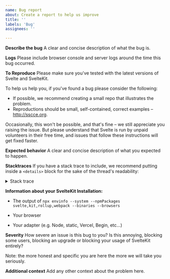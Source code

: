 ```yaml
---
name: Bug report
about: Create a report to help us improve
title: ''
labels: 'Bug'
assignees: ''

---
```


**Describe the bug**
A clear and concise description of what the bug is.

**Logs**
Please include browser console and server logs around the time this bug occurred.

**To Reproduce**
Please make sure you've tested with the latest versions of Svelte and SvelteKit.

To help us help you, if you've found a bug please consider the following:

* If possible, we recommend creating a small repo that illustrates the problem.
* Reproductions should be small, self-contained, correct examples – http://sscce.org.

Occasionally, this won't be possible, and that's fine – we still appreciate you raising the issue. But please understand that Svelte is run by unpaid volunteers in their free time, and issues that follow these instructions will get fixed faster.

**Expected behavior**
A clear and concise description of what you expected to happen.

**Stacktraces**
If you have a stack trace to include, we recommend putting inside a `<details>` block for the sake of the thread's readability:

<details>
  <summary>Stack trace</summary>

  Stack trace goes here...
</details>

**Information about your SvelteKit Installation:**

- The output of `npx envinfo --system --npmPackages svelte,kit,rollup,webpack --binaries --browsers`

- Your browser

- Your adapter (e.g. Node, static, Vercel, Begin, etc...)

**Severity**
How severe an issue is this bug to you? Is this annoying, blocking some users, blocking an upgrade or blocking your usage of SvelteKit entirely?

Note: the more honest and specific you are here the more we will take you seriously.

**Additional context**
Add any other context about the problem here.
